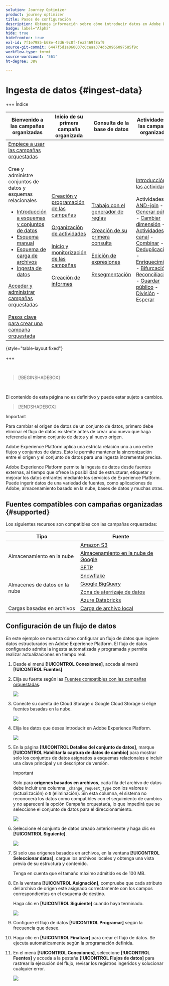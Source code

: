 ```yaml
---
solution: Journey Optimizer
product: journey optimizer
title: Pasos de configuración
description: Obtenga información sobre cómo introducir datos en Adobe Experience Platform desde fuentes compatibles como SFTP, almacenamiento en la nube o bases de datos.
badge: label="Alpha"
hide: true
hidefromtoc: true
exl-id: 7f1e7985-b68e-43d6-9c8f-fea2469f8af9
source-git-commit: 6447f5d1a060037c0ceaa374db20966097585f9c
workflow-type: tm+mt
source-wordcount: '561'
ht-degree: 38%

---
```


# Ingesta de datos {#ingest-data}

+++ Índice

| Bienvenido a las campañas organizadas | Inicio de su primera campaña organizada | Consulta de la base de datos | Actividades de las campañas organizadas |
|---|---|---|---|
| [Empiece a usar las campañas orquestadas](gs-orchestrated-campaigns.md)<br/><br/>Cree y administre conjuntos de datos y esquemas relacionales</br> <ul><li>[Introducción a esquemas y conjuntos de datos](gs-schemas.md)</li><li>[Esquema manual](manual-schema.md)</li><li>[Esquema de carga de archivos](file-upload-schema.md)</li><li>[Ingesta de datos](ingest-data.md)</li></ul>[Acceder y administrar campañas orquestadas](access-manage-orchestrated-campaigns.md)<br/><br/>[Pasos clave para crear una campaña orquestada](gs-campaign-creation.md) | [Creación y programación de las campañas](create-orchestrated-campaign.md)<br/><br/>[Organización de actividades](orchestrate-activities.md)<br/><br/>[Inicio y monitorización de las campañas](start-monitor-campaigns.md)<br/><br/>[Creación de informes](reporting-campaigns.md) | [Trabajo con el generador de reglas](orchestrated-rule-builder.md)<br/><br/>[Creación de su primera consulta](build-query.md)<br/><br/>[Edición de expresiones](edit-expressions.md)<br/><br/>[Resegmentación](retarget.md) | [Introducción a las actividades](activities/about-activities.md)<br/><br/>Actividades:<br/>[AND-join](activities/and-join.md) - [Generar público](activities/build-audience.md) - [Cambiar dimensión](activities/change-dimension.md) - [Actividades del canal](activities/channels.md) - [Combinar](activities/combine.md) - [Deduplicación](activities/deduplication.md) - [Enriquecimiento](activities/enrichment.md) - [Bifurcación](activities/fork.md) - [Reconciliación](activities/reconciliation.md) - [Guardar público](activities/save-audience.md) - [División](activities/split.md) - [Esperar](activities/wait.md) |

{style="table-layout:fixed"}

+++

</br>

>[!BEGINSHADEBOX]

</br>

El contenido de esta página no es definitivo y puede estar sujeto a cambios.

>[!ENDSHADEBOX]

>[!IMPORTANT]
>
>Para cambiar el origen de datos de un conjunto de datos, primero debe eliminar el flujo de datos existente antes de crear uno nuevo que haga referencia al mismo conjunto de datos y al nuevo origen.
>
>Adobe Experience Platform aplica una estricta relación uno a uno entre flujos y conjuntos de datos. Esto le permite mantener la sincronización entre el origen y el conjunto de datos para una ingesta incremental precisa.

Adobe Experience Platform permite la ingesta de datos desde fuentes externas, al tiempo que ofrece la posibilidad de estructurar, etiquetar y mejorar los datos entrantes mediante los servicios de Experience Platform. Puede ingerir datos de una variedad de fuentes, como aplicaciones de Adobe, almacenamiento basado en la nube, bases de datos y muchas otras.

## Fuentes compatibles con campañas organizadas {#supported}

Los siguientes recursos son compatibles con las campañas orquestadas:

<table>
  <thead>
    <tr>
      <th>Tipo</th>
      <th>Fuente</th>
    </tr>
  </thead>
  <tbody>
    <tr>
      <td rowspan="3">Almacenamiento en la nube</td>
      <td><a href="https://experienceleague.adobe.com/en/docs/experience-platform/sources/ui-tutorials/create/cloud-storage/s3">Amazon S3</a></td>
    </tr>
    <tr>
      <td><a href="https://experienceleague.adobe.com/en/docs/experience-platform/sources/ui-tutorials/create/cloud-storage/google-cloud-storage">Almacenamiento en la nube de Google</a></td>
    </tr>
    <tr>
      <td><a href="https://experienceleague.adobe.com/en/docs/experience-platform/sources/ui-tutorials/create/cloud-storage/sftp">SFTP</a></td>
    </tr>
      <td rowspan="4">Almacenes de datos en la nube</td>
      <td><a href="https://experienceleague.adobe.com/en/docs/experience-platform/sources/ui-tutorials/create/databases/snowflake">Snowflake</a></td>
    </tr>
    <tr>
      <td><a href="https://experienceleague.adobe.com/en/docs/experience-platform/sources/ui-tutorials/create/databases/bigquery">Google BigQuery</a></td>
    </tr>
    <tr>
      <td><a href="https://experienceleague.adobe.com/en/docs/experience-platform/sources/ui-tutorials/create/cloud-storage/data-landing-zone">Zona de aterrizaje de datos<a></td>
    </tr>
    <tr>
      <td><a href="https://experienceleague.adobe.com/en/docs/experience-platform/sources/ui-tutorials/create/databases/databricks">Azure Databricks</a></td>
    </tr>
    <tr>
      <td rowspan="3">Cargas basadas en archivos</td>
      <td><a href="https://experienceleague.adobe.com/en/docs/experience-platform/sources/ui-tutorials/create/local-system/local-file-upload">Carga de archivo local<a></td>
    </tr>

</tbody>
</table>

## Configuración de un flujo de datos

En este ejemplo se muestra cómo configurar un flujo de datos que ingiere datos estructurados en Adobe Experience Platform. El flujo de datos configurado admite la ingesta automatizada y programada y permite realizar actualizaciones en tiempo real.

1. Desde el menú **[!UICONTROL Conexiones]**, acceda al menú **[!UICONTROL Fuentes]**.

1. Elija su fuente según las [Fuentes compatibles con las campañas orquestadas](#supported).

   ![](assets/admin_sources_1.png)

1. Conecte su cuenta de Cloud Storage o Google Cloud Storage si elige fuentes basadas en la nube.

   ![](assets/admin_sources_2.png)

1. Elija los datos que desea introducir en Adobe Experience Platform.

   ![](assets/S3_config_1.png)

1. En la página **[!UICONTROL Detalles del conjunto de datos]**, marque **[!UICONTROL Habilitar la captura de datos de cambio]** para mostrar solo los conjuntos de datos asignados a esquemas relacionales e incluir una clave principal y un descriptor de versión.

   >[!IMPORTANT]
   >
   > Solo para **orígenes basados en archivos**, cada fila del archivo de datos debe incluir una columna `_change_request_type` con los valores `U` (actualización) o `D` (eliminación). Sin esta columna, el sistema no reconocerá los datos como compatibles con el seguimiento de cambios y no aparecerá la opción Campaña orquestada, lo que impedirá que se seleccione el conjunto de datos para el direccionamiento.

   ![](assets/S3_config_6.png)

1. Seleccione el conjunto de datos creado anteriormente y haga clic en **[!UICONTROL Siguiente]**.

   ![](assets/S3_config_3.png)

1. Si solo usa orígenes basados en archivos, en la ventana **[!UICONTROL Seleccionar datos]**, cargue los archivos locales y obtenga una vista previa de su estructura y contenido.

   Tenga en cuenta que el tamaño máximo admitido es de 100 MB.

1. En la ventana **[!UICONTROL Asignación]**, compruebe que cada atributo del archivo de origen esté asignado correctamente con los campos correspondientes en el esquema de destino.

   Haga clic en **[!UICONTROL Siguiente]** cuando haya terminado.

   ![](assets/S3_config_4.png)

1. Configure el flujo de datos **[!UICONTROL Programar]** según la frecuencia que desee.

1. Haga clic en **[!UICONTROL Finalizar]** para crear el flujo de datos. Se ejecuta automáticamente según la programación definida.

1. En el menú **[!UICONTROL Conexiones]**, seleccione **[!UICONTROL Fuentes]** y acceda a la pestaña **[!UICONTROL Flujos de datos]** para rastrear la ejecución del flujo, revisar los registros ingeridos y solucionar cualquier error.

   ![](assets/S3_config_5.png)

